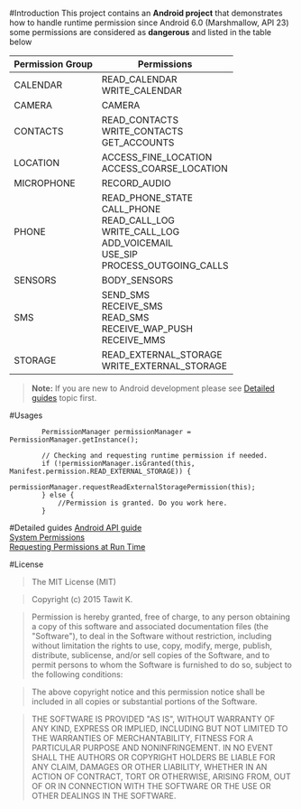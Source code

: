 
#Introduction
This project contains an **Android project** that demonstrates how to handle runtime permission since Android 6.0 (Marshmallow, API 23) some permissions are considered as **dangerous** and listed in the table below

| Permission Group  | Permissions |
| ------------- | ------------- |
| CALENDAR  | READ_CALENDAR <br> WRITE_CALENDAR  |
| CAMERA  | CAMERA  |
| CONTACTS  | READ_CONTACTS <br> WRITE_CONTACTS <br> GET_ACCOUNTS|
| LOCATION  | ACCESS_FINE_LOCATION <br> ACCESS_COARSE_LOCATION |
| MICROPHONE  | RECORD_AUDIO  |
| PHONE  | READ_PHONE_STATE <br> CALL_PHONE <br> READ_CALL_LOG <br> WRITE_CALL_LOG <br> ADD_VOICEMAIL <br> USE_SIP <br> PROCESS_OUTGOING_CALLS|
| SENSORS  | BODY_SENSORS  |
| SMS  | SEND_SMS <br> RECEIVE_SMS <br> READ_SMS <br> RECEIVE_WAP_PUSH <br> RECEIVE_MMS  |
| STORAGE  | READ_EXTERNAL_STORAGE <br> WRITE_EXTERNAL_STORAGE  |

>
> **Note:** If you are new to Android development please see [Detailed guides](https://github.com/armistize/RuntimePermission#detailed-guides) topic first.
>

#Usages
```
        PermissionManager permissionManager = PermissionManager.getInstance();
        
        // Checking and requesting runtime permission if needed.
        if (!permissionManager.isGranted(this, Manifest.permission.READ_EXTERNAL_STORAGE)) {
            permissionManager.requestReadExternalStoragePermission(this);
        } else {
            //Permission is granted. Do you work here.
        }
```

#Detailed guides
[Android API guide](http://developer.android.com/guide/index.html)  
[System Permissions](http://developer.android.com/guide/topics/security/permissions.html#normal-dangerous)  
[Requesting Permissions at Run Time](http://developer.android.com/training/permissions/requesting.html)  

#License
>The MIT License (MIT)

>Copyright (c) 2015 Tawit K.

>Permission is hereby granted, free of charge, to any person obtaining a copy
>of this software and associated documentation files (the "Software"), to deal
>in the Software without restriction, including without limitation the rights
>to use, copy, modify, merge, publish, distribute, sublicense, and/or sell
>copies of the Software, and to permit persons to whom the Software is
>furnished to do so, subject to the following conditions:

>The above copyright notice and this permission notice shall be included in all
>copies or substantial portions of the Software.

>THE SOFTWARE IS PROVIDED "AS IS", WITHOUT WARRANTY OF ANY KIND, EXPRESS OR IMPLIED, INCLUDING BUT NOT LIMITED TO THE WARRANTIES OF MERCHANTABILITY, FITNESS FOR A PARTICULAR PURPOSE AND NONINFRINGEMENT. IN NO EVENT SHALL THE AUTHORS OR COPYRIGHT HOLDERS BE LIABLE FOR ANY CLAIM, DAMAGES OR OTHER LIABILITY, WHETHER IN AN ACTION OF CONTRACT, TORT OR OTHERWISE, ARISING FROM, OUT OF OR IN CONNECTION WITH THE SOFTWARE OR THE USE OR OTHER DEALINGS IN THE SOFTWARE.

